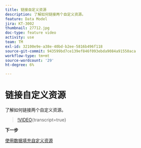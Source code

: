 ```yaml
---
title: 链接自定义资源
description: 了解如何链接两个自定义资源。
feature: Data Model
jira: KT-3002
thumbnail: 27712.jpg
doc-type: feature video
activity: use
team: TM
exl-id: 32100e9e-a38e-40bd-b2ee-5816b496f118
source-git-commit: 943599bd7ce139ef846f093ebda9084a91550aca
workflow-type: tm+mt
source-wordcount: '29'
ht-degree: 6%

---
```


# 链接自定义资源

了解如何链接两个自定义资源。

>[!VIDEO](https://video.tv.adobe.com/v/27712?learn=on){transcript=true}

**下一步**

[使用数据填充自定义资源](./populate-custom-resources-with-data.md)
